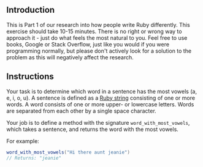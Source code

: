 ## Introduction

This is Part 1 of our research into how people write Ruby differently. This exercise should take 10-15 minutes. There is no right or wrong way to approach it - just do what feels the most natural to you. Feel free to use books, Google or Stack Overflow, just like you would if you were programming normally, but please don't actively look for a solution to the problem as this will negatively affect the research.

## Instructions

Your task is to determine which word in a sentence has the most vowels (a, e, i, o, u). A sentence is defined as a [Ruby string][docs-string] consisting of one or more words. A word consists of one or more upper- or lowercase letters. Words are separated from each other by a single space character.

Your job is to define a method with the signature `word_with_most_vowels`, which takes a sentence, and returns the word with the most vowels.

For example:

```csharp
word_with_most_vowels("Hi there aunt jeanie")
// Returns: "jeanie"
```

[docs-string]: https://ruby-doc.org/core-2.4.1/String.html

